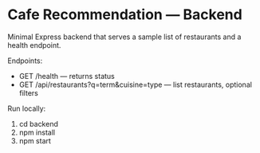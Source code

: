 # Cafe Recommendation — Backend

Minimal Express backend that serves a sample list of restaurants and a health endpoint.

Endpoints:
- GET /health — returns status
- GET /api/restaurants?q=term&cuisine=type — list restaurants, optional filters

Run locally:

1. cd backend
2. npm install
3. npm start
